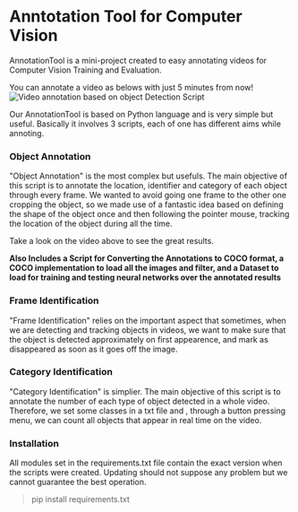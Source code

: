 # Anntotation Tool for Computer Vision
AnnotationTool is a mini-project created to easy annotating videos for Computer Vision Training and Evaluation.

You can annotate a video as belows with just 5 minutes from now!
![Video annotation based on object Detection  Script](kitchen.gif)



Our AnnotationTool is based on Python language and is very simple but useful. Basically it involves 3 scripts, each of one has different aims while annoting.

 ### Object Annotation
 "Object Annotation" is the most complex but usefuls. The main objective of this script is to annotate the location, identifier and category of each object through every frame. We wanted to avoid going one frame to the other one cropping the object, so we made use of a fantastic idea based on defining the shape of the object once and then following the pointer mouse, tracking the location of the object during all the time.
 
Take a look on the video above to see the great results.

**Also Includes a Script for Converting  the Annotations to COCO format, a COCO implementation to load all the images and filter, and a Dataset to load for training and testing neural networks over the annotated results**

 ### Frame Identification
 "Frame Identification" relies on the important aspect that sometimes, when we are detecting and tracking objects in videos, we want to make sure that the object is detected approximately on first appearence, and mark as disappeared as soon as it goes off the image.
 
 ### Category Identification
 "Category Identification" is simplier. The main objective of this script is to annotate the number of each type of object detected in a whole video. Therefore, we set some classes in a txt file and , through a button pressing menu, we can count all objects that appear in real time on the video.

 ### Installation
 All modules set in the requirements.txt file contain the exact version when the scripts were created. Updating should not suppose any problem but we cannot guarantee the best operation.
 > pip install requirements.txt
  
